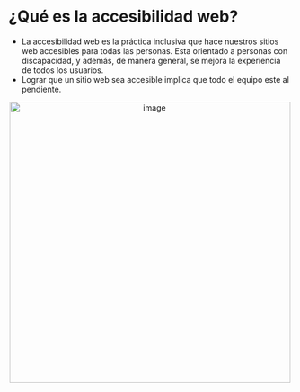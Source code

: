 # ¿Qué es la accesibilidad web?
- La accesibilidad web es la práctica inclusiva que hace nuestros sitios web accesibles para todas las personas. Esta orientado a personas con discapacidad, y además, de manera general, se mejora la experiencia de todos los usuarios.
- Lograr que un sitio web sea accesible implica que todo el equipo este al pendiente.
<p align="center">
<img width="500" alt="image" src="https://user-images.githubusercontent.com/89166148/173263504-6097d24b-a6ca-4f0f-9cc7-91ee9b443b77.png">
</p>
